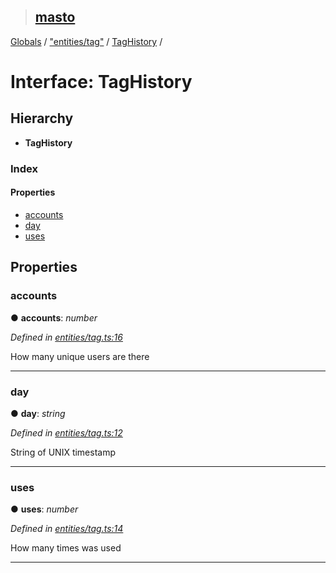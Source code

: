 > ## [masto](../README.md)

[Globals](../globals.md) / ["entities/tag"](../modules/_entities_tag_.md) / [TagHistory](_entities_tag_.taghistory.md) /

# Interface: TagHistory

## Hierarchy

* **TagHistory**

### Index

#### Properties

* [accounts](_entities_tag_.taghistory.md#accounts)
* [day](_entities_tag_.taghistory.md#day)
* [uses](_entities_tag_.taghistory.md#uses)

## Properties

###  accounts

● **accounts**: *number*

*Defined in [entities/tag.ts:16](https://github.com/neet/masto.js/blob/80b1796/src/entities/tag.ts#L16)*

How many unique users are there

___

###  day

● **day**: *string*

*Defined in [entities/tag.ts:12](https://github.com/neet/masto.js/blob/80b1796/src/entities/tag.ts#L12)*

String of UNIX timestamp

___

###  uses

● **uses**: *number*

*Defined in [entities/tag.ts:14](https://github.com/neet/masto.js/blob/80b1796/src/entities/tag.ts#L14)*

How many times was used

___